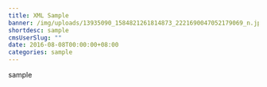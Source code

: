```yaml
---
title: XML Sample
banner: /img/uploads/13935090_1584821261814873_2221690047052179069_n.jpg
shortdesc: sample
cmsUserSlug: ""
date: 2016-08-08T00:00:00+08:00
categories: sample
---
```


sample